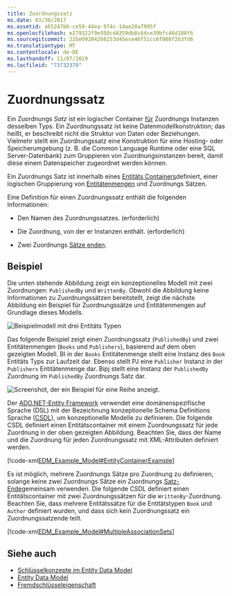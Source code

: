 ```yaml
---
title: Zuordnungssatz
ms.date: 03/30/2017
ms.assetid: a65247b6-ce59-44ea-974c-14ae20a7995f
ms.openlocfilehash: e279322f9e950cd4359db8c6dce39bfc46d188f6
ms.sourcegitcommit: 22be09204266253d45ece46f51cc6f080f2b3fd6
ms.translationtype: MT
ms.contentlocale: de-DE
ms.lasthandoff: 11/07/2019
ms.locfileid: "73732379"
---
```

# <a name="association-set"></a>Zuordnungssatz
Ein Zuordnungs *Satz* ist ein logischer Container [für](association-type.md) Zuordnungs Instanzen desselben Typs. Ein Zuordnungssatz ist keine Datenmodellkonstruktion; das heißt, er beschreibt nicht die Struktur von Daten oder Beziehungen. Vielmehr stellt ein Zuordnungssatz eine Konstruktion für eine Hosting- oder Speicherumgebung (z. B. die Common Language Runtime oder eine SQL Server-Datenbank) zum Gruppieren von Zuordnungsinstanzen bereit, damit diese einem Datenspeicher zugeordnet werden können.  
  
 Ein Zuordnungs Satz ist innerhalb eines [Entitäts Containers](entity-container.md)definiert, einer logischen Gruppierung von [Entitätenmengen](entity-set.md) und Zuordnungs Sätzen.  
  
 Eine Definition für einen Zuordnungssatz enthält die folgenden Informationen:  
  
- Den Namen des Zuordnungssatzes. (erforderlich)  
  
- Die Zuordnung, von der er Instanzen enthält. (erforderlich)  
  
- Zwei Zuordnungs [Sätze enden](association-set-end.md).  
  
## <a name="example"></a>Beispiel  
 Die unten stehende Abbildung zeigt ein konzeptionelles Modell mit zwei Zuordnungen: `PublishedBy` und `WrittenBy`. Obwohl die Abbildung keine Informationen zu Zuordnungssätzen bereitstellt, zeigt die nächste Abbildung ein Beispiel für Zuordnungssätze und Entitätenmengen auf Grundlage dieses Modells.  
  
 ![Beispielmodell mit drei Entitäts Typen](./media/association-set/example-model-three-entity-types.gif)  
  
 Das folgende Beispiel zeigt einen Zuordnungssatz (`PublishedBy`) und zwei Entitätenmengen (`Books` und `Publishers`), basierend auf dem oben gezeigten Modell. BI in der `Books` Entitätenmenge stellt eine Instanz des `Book` Entitäts Typs zur Laufzeit dar. Ebenso stellt PJ eine `Publisher` Instanz in der `Publishers` Entitätenmenge dar. Bipj stellt eine Instanz der `PublishedBy` Zuordnung im `PublishedBy` Zuordnungs Satz dar.  
  
 ![Screenshot, der ein Beispiel für eine Reihe anzeigt.](./media/association-set/sets-example-association.gif)  
  
 Der [ADO.NET-Entity Framework](./ef/index.md) verwendet eine domänenspezifische Sprache (DSL) mit der Bezeichnung konzeptionelle Schema Definitions Sprache ([CSDL](/ef/ef6/modeling/designer/advanced/edmx/csdl-spec)), um konzeptionelle Modelle zu definieren. Die folgende CSDL definiert einen Entitätscontainer mit einem Zuordnungssatz für jede Zuordnung in der oben gezeigten Abbildung. Beachten Sie, dass der Name und die Zuordnung für jeden Zuordnungssatz mit XML-Attributen definiert werden.  
  
 [!code-xml[EDM_Example_Model#EntityContainerExample](../../../../samples/snippets/xml/VS_Snippets_Data/edm_example_model/xml/books.edmx#entitycontainerexample)]  
  
 Es ist möglich, mehrere Zuordnungs Sätze pro Zuordnung zu definieren, solange keine zwei Zuordnungs Sätze ein Zuordnungs [Satz-Ende](association-set-end.md)gemeinsam verwenden. Die folgende CSDL definiert einen Entitätscontainer mit zwei Zuordnungssätzen für die `WrittenBy`-Zuordnung. Beachten Sie, dass mehrere Entitätssätze für die Entitätstypen `Book` und `Author` definiert wurden, und dass sich kein Zuordnungssatz ein Zuordnungssatzende teilt.  
  
 [!code-xml[EDM_Example_Model#MultipleAssociationSets](../../../../samples/snippets/xml/VS_Snippets_Data/edm_example_model/xml/books3.edmx#multipleassociationsets)]  
  
## <a name="see-also"></a>Siehe auch

- [Schlüsselkonzepte im Entity Data Model](entity-data-model-key-concepts.md)
- [Entity Data Model](entity-data-model.md)
- [Fremdschlüsseleigenschaft](foreign-key-property.md)
